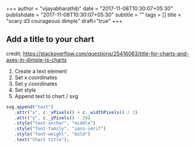 +++
author = "vijayabharathib"
date = "2017-11-08T10:30:07+05:30"
publishdate = "2017-11-08T10:30:07+05:30"
subtitle = ""
tags = []
title = "scary d3 courageous dimple"
draft="true"
+++

## Add a title to your chart

credit;
https://stackoverflow.com/questions/25416063/title-for-charts-and-axes-in-dimple-js-charts

1. Create a text element
2. Set x coordinates
3. Set y coordinates
4. Set style
5. Append text to chart / svg

```js
svg.append("text")
   .attr("x", c._xPixels() + c._widthPixels() / 2)
   .attr("y", c._yPixels() - 20)
   .style("text-anchor", "middle")
   .style("font-family", "sans-serif")
   .style("font-weight", "bold")
   .text("Chart title");
```
